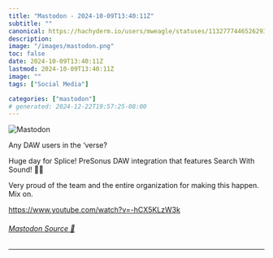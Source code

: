 ```yaml
---
title: "Mastodon - 2024-10-09T13:40:11Z"
subtitle: ""
canonical: https://hachyderm.io/users/mweagle/statuses/113277744652629367
description:
image: "/images/mastodon.png"
toc: false
date: 2024-10-09T13:40:11Z
lastmod: 2024-10-09T13:40:11Z
image: ""
tags: ["Social Media"]

categories: ["mastodon"]
# generated: 2024-12-22T19:57:25-08:00
---
```

![Mastodon](/images/mastodon.png)

<p>Any DAW users in the ‘verse? </p><p>Huge day for Splice! PreSonus DAW integration that features Search With Sound! 🙌🎉</p><p>Very proud of the team and the entire organization for making this happen. Mix on.</p><p><a href="https://www.youtube.com/watch?v=-hCX5KLzW3k" target="_blank" rel="nofollow noopener noreferrer" translate="no"><span class="invisible">https://www.</span><span class="ellipsis">youtube.com/watch?v=-hCX5KLzW3</span><span class="invisible">k</span></a></p>


###### [Mastodon Source 🐘](https://hachyderm.io/@mweagle/113277744652629367)

___
